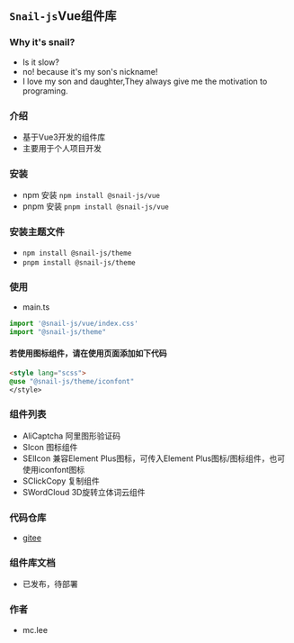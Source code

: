 ## `Snail-js`Vue组件库

### Why it's snail?
- Is it slow?
- no! because it's my son's nickname!
- I love my son and daughter,They always give me the motivation to programing.

### 介绍
- 基于Vue3开发的组件库
- 主要用于个人项目开发

### 安装
- npm 安装
`npm install @snail-js/vue`
- pnpm 安装
`pnpm install @snail-js/vue`

### 安装主题文件
- `npm install @snail-js/theme`
- `pnpm install @snail-js/theme`

### 使用
- main.ts
```ts
import '@snail-js/vue/index.css'
import "@snail-js/theme"
```

#### 若使用图标组件，请在使用页面添加如下代码
```html
<style lang="scss">
@use "@snail-js/theme/iconfont"
</style>
```

### 组件列表
- AliCaptcha 阿里图形验证码
- SIcon 图标组件
 - SElIcon 兼容Element Plus图标，可传入Element Plus图标/图标组件，也可使用iconfont图标
- SClickCopy 复制组件
- SWordCloud 3D旋转立体词云组件


### 代码仓库
- [gitee](https://gitee.com/limich/snail.git)


### 组件库文档
- 已发布，待部署

### 作者
- mc.lee